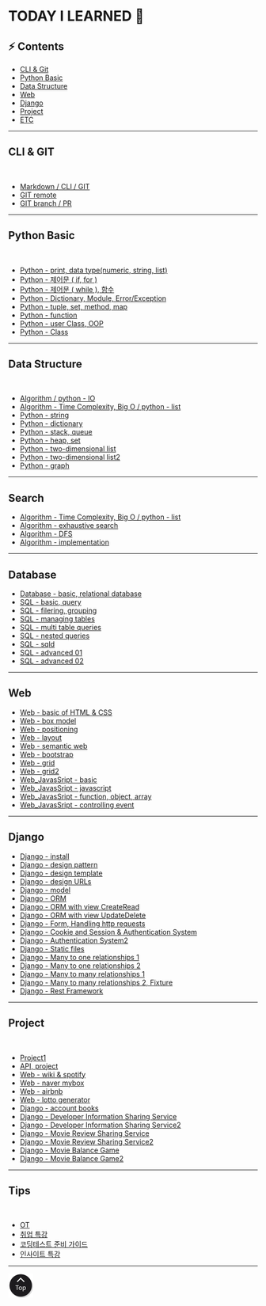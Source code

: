 <h1 class="myTitle">TODAY I LEARNED &#128214;</h1>


<link rel="stylesheet" type="button/css" href="assets/stylesheets/my_style.css"/>
<link rel="stylesheet" type="text/css" href="assets/stylesheets/floating_btn.css"/>
<!--script type="text/javascript" src="http://code.jquery.com/jquery-latest.js"></script>
<script type="text/javascript" src="assets/javascripts/floating_btn.js"></script-->

<!--assets-->

<!--a style="display:scroll; position:fixed; bottom:10px; right:5px;" href="#" title="top"><img src="assets/images/btn_top.png"></a-->


## :zap: Contents

- [CLI & Git](#cli--git)
- [Python Basic](#python-basic)
- [Data Structure](#python-data-structure)
- [Web](#web)
- [Django](#django)
- [Project](#project)
- [ETC](#tips)

-----

## CLI & GIT
<br>

- [Markdown / CLI / GIT](week01/day2/week01-2.md/#week01-2)
- [GIT remote](week01/day3/week01-3.md/#week01-3)
- [GIT branch / PR](week01/day4/week01-4.md/#week01-4)


-----


## Python Basic
<br>

- [Python - print, data type(numeric, string, list)](week02/day1/week02-1.md/#week02-1)
- [Python - 제어문 ( if, for )](week02/day2/week02-2.md/#week02-2)
- [Python - 제어문 ( while ), 함수](week02/day3/week02-3.md/#week02-3)
- [Python - Dictionary, Module, Error/Exception](week02/day4/week02-4.md/#week02-4)
- [Python - tuple, set, method, map](week03/day1/week03-1.md/#week03-1)
- [Python - function](week03/day2/week03-2.md/#week03-2)
- [Python - user Class, OOP](week03/day3/week03-3.md/#week03-3)
- [Python - Class](week03/day4/week03-4.md/#week03-4)


-----


## Data Structure
<br>

- [Algorithm / python - IO](week04/day1/week04-1.md/#week04-1)
- [Algorithm - Time Complexity, Big O / python - list](week04/day2/week04-2.md/#week04-2)
- [Python - string](week04/day3/week04-3.md/#week04-3)
- [Python - dictionary](week04/day4/week04-4.md/#week04-4)
- [Python - stack, queue](week05/day1/week05-1.md/#week05-1)
- [Python - heap, set](week05/day2/week05-2.md/#week05-2)
- [Python - two-dimensional list](week06/day1/week06-1.md/#week06-1)
- [Python - two-dimensional list2](week06/day2/week06-2.md/#week06-2)
- [Python - graph](week06/day4/week06-4.md/#week06-4)


-----


## Search

- [Algorithm - Time Complexity, Big O / python - list](week04/day2/week04-2.md/#week04-2)
- [Algorithm - exhaustive search](week06/day3/week06-3.md/#week06-3)
- [Algorithm - DFS](week07/day1/week07-1.md/#week07-1)
- [Algorithm - implementation](week07/day2/week07-2.md/#week07-2)


-----


## Database

- [Database - basic, relational database](week07/day3/week07-3.md)
- [SQL - basic, query](week07/day4/week07-4.md)
- [SQL - filering, grouping](week08/day1/week08-1.md)
- [SQL - managing tables](week08/day2/week08-2.md)
- [SQL - multi table queries](week08/day3/week08-3.md)
- [SQL - nested queries](week08/day4/week08-4.md)
- [SQL - sqld](week08/day5/week08-5.md)
- [SQL - advanced 01](week09/day1/week09-1.md)
- [SQL - advanced 02](week09/day2/week09-2.md)


-----


## Web

- [Web - basic of HTML & CSS](week09/day3/week09-3.md)
- [Web - box model](week09/day4/week09-4.md)
- [Web - positioning](week10/day1/week10-1.md)
- [Web - layout](week10/day2/week10-2.md)
- [Web - semantic web](week10/day3/week10-3.md)
- [Web - bootstrap](week11/day1/week11-1.md)
- [Web - grid](week11/day2/week11-2.md)
- [Web - grid2](week11/day3/week11-3.md)
- [Web_JavasSript - basic](week12/day1/week12-1.md)
- [Web_JavasSript - javascript](week12/day2/week12-2.md)
- [Web_JavasSript - function, object, array](week12/day3/week12-3.md)
- [Web_JavasSript - controlling event](week12/day4/week12-4.md)


-----


## Django

- [Django - install](week13/day1/week13-1.md)
- [Django - design pattern](week13/day2/week13-2.md)
- [Django - design template](week13/day3/week13-3.md)
- [Django - design URLs](week13/day4/week13-4.md)
- [Django - model](week13/day5/week13-5.md)
- [Django - ORM](week14/day1/week14-1.md)
- [Django - ORM with view CreateRead](week14/day2/week14-2.md)
- [Django - ORM with view UpdateDelete](week14/day3/week14-3.md)
- [Django - Form, Handling http requests](week15/day1/week15-1.md)
- [Django - Cookie and Session & Authentication System](week15/day2/week15-2.md)
- [Django - Authentication System2](week15/day3/week15-3.md)
- [Django - Static files](week16/day1/week16-1.md)
- [Django - Many to one relationships 1](week16/day2/week16-2.md)
- [Django - Many to one relationships 2](week16/day3/week16-3.md)
- [Django - Many to many relationships 1](week17/day1/week17-1.md)
- [Django - Many to many relationships 2, Fixture](week17/day3/week17-3.md)
- [Django - Rest Framework](week18/day1/week18-1.md)


-----


## Project
<br>

- [Project1](week02/day5/week02-5.md/#week02-5)
- [API, project](week03/day5/week03-5.md/#week03-5)
- [Web - wiki & spotify](week10/day4/week10-4.md)
- [Web - naver mybox](week11/day4/week11-4.md)
- [Web - airbnb](week11/day5/week11-5.md)
- [Web - lotto generator](week12/day5/week12-5.md)
- [Django - account books](week14/day4/week14-4.md)
- [Django - Developer Information Sharing Service](week15/day4/week15-4.md)
- [Django - Developer Information Sharing Service2](week15/day5/week15-5.md)
- [Django - Movie Review Sharing Service](week16/day4/week16-4.md)
- [Django - Movie Review Sharing Service2](week16/day5/week16-5.md)
- [Django - Movie Balance Game](week17/day4/week17-4.md)
- [Django - Movie Balance Game2](week17/day5/week17-5.md)


-----


## Tips
<br>

- [OT](week01/day1/week01-1.md/#week01-1)
- [취업 특강](week01/day5/week01-5.md/#week01-5)
- [코딩테스트 준비 가이드](week04/day5/week04-5.md/#week04-5)
- [인사이트 특강](week09/day5/week09-5.md)


-----

<a class="top_btn" href="#"><img src="assets/images/btn_top.png"></a>
